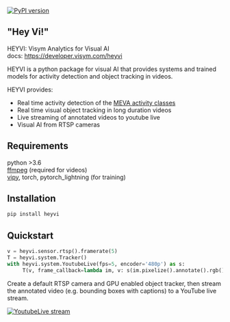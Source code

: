 [![PyPI version](https://badge.fury.io/py/heyvi.svg)](https://badge.fury.io/py/heyvi)

\"Hey Vi!\"
-------------------

HEYVI: Visym Analytics for Visual AI    
docs: https://developer.visym.com/heyvi

HEYVI is a python package for visual AI that provides systems and trained models for activity detection and object tracking in videos.

HEYVI provides:  

* Real time activity detection of the [MEVA activity classes](https://mevadata.org)
* Real time visual object tracking in long duration videos
* Live streaming of annotated videos to youtube live
* Visual AI from RTSP cameras


Requirements
-------------------
python >3.6  
[ffmpeg](https://ffmpeg.org/download.html) (required for videos)  
[vipy](https://github.com/visym/vipy), torch, pytorch_lightning (for training)


Installation
-------------------

```python
pip install heyvi
```


Quickstart
-------------------
```python
v = heyvi.sensor.rtsp().framerate(5)
T = heyvi.system.Tracker()
with heyvi.system.YoutubeLive(fps=5, encoder='480p') as s:
     T(v, frame_callback=lambda im, v: s(im.pixelize().annotate().rgb()))
```

Create a default RTSP camera and GPU enabled object tracker, then stream the annotated video (e.g. bounding boxes with captions) to a YouTube live stream.


[![YoutubeLive stream](https://img.youtube.com/vi/rMuuRpBCaVU/maxresdefault.jpg)](https://youtu.be/rMuuRpBCaVU)








